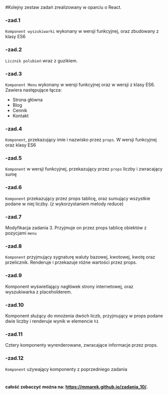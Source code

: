 #Kolejny zestaw zadań zrealizowany w oparciu o React.

### -zad.1
`Komponent wyszukiwarki` wykonany w wersji funkcyjnej, oraz zbudowany z klasy ES6

### -zad.2
`Licznik polubień` wraz z guzikiem.

### -zad.3
`Komponent Menu` wykonany w wersji funkcyjnej oraz w wersji z klasy ES6. Zawiera następujące łącza: 
- Strona główna
- Blog
- Cennik
- Kontakt

### -zad.4
`Komponent`, przekazujący imie i nazwisko przez `props`. W wersji funkcyjnej oraz klasy ES6

### -zad.5
`Komponent` w wersji funkcyjnej, przekazujący przez `props` liczby i zwracający sumę

### -zad.6
`Komponent` przekazujący przez props tablicę, oraz sumujący wszystkie podane w niej liczby. 
(z wykorzystaniem metody reduce)

### -zad.7
Modyfikacja zadania 3. Przyjmuje on przez props tablicę obiektów z pozycjami `menu`

### -zad.8
`Komponent` przyjmujący sygnaturę waluty bazowej, kwotowej, kwotę oraz przelicznik. 
Renderuje i przekazuje różne wartości przez props.

### -zad.9
Komponent wyświetlający nagłówek strony internetowej, oraz wyszukiwarka z placeholderem.

### -zad.10
Komponent służący do mnożenia dwóch liczb, przyjmujący w props podane dwie liczby i renderuje wynik w elemencie `h1`

### -zad.11
Cztery komponenty wyrenderowane, zwracające informacje przez props.

### -zad.12
`Komponent` używający komponenty z poprzedniego zadania
#
#### całość zobaczyć można na: https://mmarek.github.io/zadania_10/.